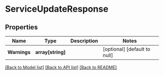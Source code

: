 # ServiceUpdateResponse

## Properties
Name | Type | Description | Notes
------------ | ------------- | ------------- | -------------
**Warnings** | **array[string]** |  | [optional] [default to null]

[[Back to Model list]](../README.md#documentation-for-models) [[Back to API list]](../README.md#documentation-for-api-endpoints) [[Back to README]](../README.md)


